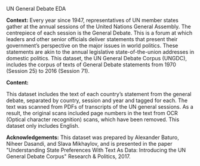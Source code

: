 UN General Debate EDA

**Context:**
Every year since 1947, representatives of UN member states gather at the annual sessions of the United Nations General Assembly. The centrepiece of each session is the General Debate. This is a forum at which leaders and other senior officials deliver statements that present their government’s perspective on the major issues in world politics. These statements are akin to the annual legislative state-of-the-union addresses in domestic politics. This dataset, the UN General Debate Corpus (UNGDC), includes the corpus of texts of General Debate statements from 1970 (Session 25) to 2016 (Session 71).

**Content:**

This dataset includes the text of each country’s statement from the general debate, separated by country, session and year and tagged for each. The text was scanned from PDFs of transcripts of the UN general sessions. As a result, the original scans included page numbers in the text from OCR (Optical character recognition) scans, which have been removed. This dataset only includes English.

**Acknowledgements:**
This dataset was prepared by Alexander Baturo, Niheer Dasandi, and Slava Mikhaylov, and is presented in the paper "Understanding State Preferences With Text As Data: Introducing the UN General Debate Corpus" Research & Politics, 2017.
